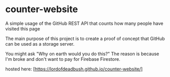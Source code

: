 # counter-website

A simple usage of the GitHub REST API that counts how many people have visited this page

The main purpose of this project is to create a proof of concept that GitHub can be used as a storage server.

You might ask "Why on earth would you do this?"
The reason is because I'm broke and don't want to pay for Firebase Firestore.

hosted here: [https://lordofdeadbush.github.io/counter-website/]
